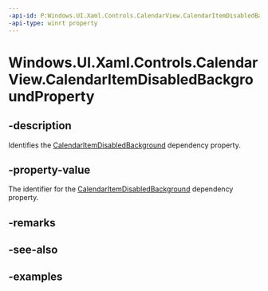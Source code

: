 ```yaml
---
-api-id: P:Windows.UI.Xaml.Controls.CalendarView.CalendarItemDisabledBackgroundProperty
-api-type: winrt property
---
```


# Windows.UI.Xaml.Controls.CalendarView.CalendarItemDisabledBackgroundProperty

<!--
public static Windows.UI.Xaml.DependencyProperty CalendarItemDisabledBackgroundProperty { get; }
-->


## -description

Identifies the [CalendarItemDisabledBackground](calendarview_calendaritemdisabledbackground.md) dependency property.

## -property-value

The identifier for the [CalendarItemDisabledBackground](calendarview_calendaritemdisabledbackground.md) dependency property.

## -remarks

## -see-also

## -examples


